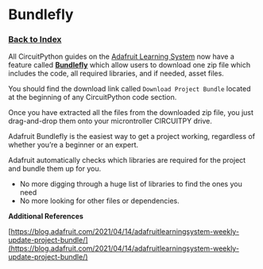 
# Bundlefly

### [Back to Index](index.md)



All CircuitPython guides on the [Adafruit Learning System](https://learn.adafruit.com) now have a feature called **[Bundlefly](https://blog.adafruit.com/2021/04/14/adafruitlearningsystem-weekly-update-project-bundle/
)** which allow users to download one zip file which includes the code, all required libraries, and if needed, asset files. 

You should find the download link called `Download Project Bundle` located at the beginning of any CircuitPython code section.

Once you have extracted all the files from the downloaded zip file, you just drag-and-drop them onto your microntroller CIRCUITPY drive.

Adafruit Bundlefly is the easiest way to get a project working, regardless of whether you’re a beginner or an expert.


Adafruit automatically checks which libraries are required for the project and bundle them up for you. 

- No more digging through a huge list of libraries to find the ones you need
- No more looking for other files or dependencies. 



**Additional References**

[https://blog.adafruit.com/2021/04/14/adafruitlearningsystem-weekly-update-project-bundle/](https://blog.adafruit.com/2021/04/14/adafruitlearningsystem-weekly-update-project-bundle/)
